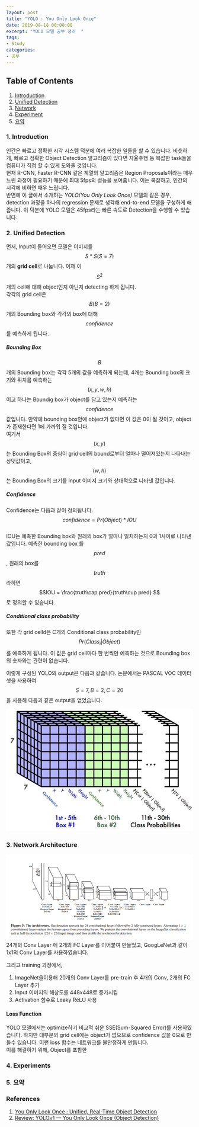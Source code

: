 ```yaml
---
layout: post
title: "YOLO : You Only Look Once"
date: 2019-08-18 00:00:00
excerpt: "YOLO 모델 공부 정리  "  
tags:
- Study
categories:
- 공부
---
```

## Table of Contents 
1. [Introduction](#intro)
2. [Unified Detection](#uni)
3. [Network](#net)
4. [Experiment](#exp)
5. [요약](#sum)  

  
### 1. Introduction<a name="intro"></a>
인간은 빠르고 정확한 시각 시스템 덕분에 여러 복잡한 일들을 할 수 있습니다. 비슷하게, 빠르고 정확한 Object Detection 알고리즘이 있다면 자율주행 등 복잡한 task들을 컴퓨터가 직접 할 수 있게 도와줄 것입니다.  
현재 R-CNN, Faster R-CNN 같은 계열의 알고리즘은 Region Proposals이라는 매우 느린 과정이 필요하기 때문에 최대 5fps의 성능을 보여줍니다. 이는 복잡하고, 인간의 시각에 비하면 매우 느립니다.  
반면에 이 글에서 소개하는 *YOLO(You Only Look Once)* 모델의 같은 경우, detection 과정을 하나의 regression 문제로 생각해 end-to-end 모델을 구성하게 해 줍니다. 이 덕분에 YOLO 모델은 45fps라는 빠른 속도로 Detection을 수행할 수 있습니다.
  
### 2. Unified Detection<a name="uni"></a>
먼저, Input이 들어오면 모델은 이미지를 $$ S * S (S=7)$$ 개의 **grid cell**로 나눕니다. 이제 이 $$ S^2 $$ 개의 cell에 대해 object인지 아닌지 detecting 하게 됩니다.  
각각의 grid cell은 $$B (B=2)$$개의 Bounding box와 각각의 box에 대해 $$confidence$$를 예측하게 됩니다.

##### Bounding Box
$$ B $$ 개의 Bounding box는 각각 5개의 값을 예측하게 되는데, 4개는 Bounding box의 크기와 위치를 예측하는 $$(x,y,w,h)$$ 이고 하나는 Boundig box가 object를 담고 있는지 예측하는 $$confidence$$ 값입니다.  만약에 bounding box안에 object가 없다면 이 값은 0이 될 것이고, object가 존재한다면 1에 가까워 질 것입니다.  
여기서 $$(x,y)$$는 Bounding Box의 중심이 grid cell의 bound로부터 얼마나 떨어져있는지 나타내는 상댓값이고, $$(w,h)$$는 Bounding Box의 크기를 Input 이미지 크기와 상대적으로 나타낸 값입니다. 
##### Confidence
Confidence는 다음과 같이 정의됩니다.  
$$ confidence = Pr(Object) * IOU $$  
IOU는 예측한 Bounding box와 원래의 box가 얼마나 일치하는지 0과 1사이로 나타낸 값입니다. 예측한 bounding box 를 $$pred$$, 원래의 box를 $$truth$$라하면 $$IOU = \frac{truth\cap pred}{truth\cup pred} $$ 로 정의할 수 있습니다.
##### Conditional class probability
또한 각 grid celld은 C개의 Conditional class probability인 $$Pr(Class_{i}|Object)$$를 예측하게 됩니다. 이 값은 grid cell마다 한 번씩만 예측하는 것으로 Bounding box의 숫자와는 관련이 없습니다.  
  
이렇게 구성된 YOLO의 output은 다음과 같습니다. 논문에서는 PASCAL VOC 데이터셋을 사용하여 $$S=7, B=2, C=20 $$을 사용해 다음과 같은 output을 얻었습니다.

![model](https://github.com/dghg/dghg.github.io/blob/master/_posts/img/1-yolo.png?raw=true) 
  
  
### 3. Network Architecture<a name="net"></a>
![model](https://github.com/dghg/dghg.github.io/blob/master/_posts/img/2-yolo.png?raw=true)
24개의 Conv Layer 에 2개의 FC Layer를 이어붙여 만들었고, GoogLeNet과 같이 1x1의 Conv Layer를 사용하였습니다.  

그리고 training 과정에서,  
1) ImageNet을이용해 20개의 Conv Layer를 pre-train 후 4개의 Conv, 2개의 FC Layer 추가
2) Input 이미지의 해상도를 448x448로 증가시킴
3) Activation 함수로 Leaky ReLU 사용

#### Loss Function
YOLO 모델에서는 optimize하기 비교적 쉬운 SSE(Sum-Squared Error)를 사용하였습니다. 하지만 대부분의 grid cell에는 object가 없으므로  confidence 값을 0으로 만들수 있습니다. 이런 loss 함수는 네트워크를 불안정하게 만듭니다.  
이를 해결하기 위해, Object를 포함한 


### 4. Experiments<a name="exp"></a>  
  
  
### 5. 요약<a name="sum"></a>
### References
1. [You Only Look Once : Unified, Real-Time Object Detection](https://arxiv.org/abs/1506.02640)  
2. [Review: YOLOv1 — You Only Look Once (Object Detection)](https://towardsdatascience.com/yolov1-you-only-look-once-object-detection-e1f3ffec8a89)